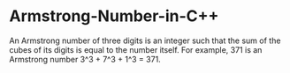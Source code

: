 # Armstrong-Number-in-C++
An Armstrong number of three digits is an integer such that the sum of the cubes of its digits is equal to the number itself.
For example, 371 is an Armstrong number 3^3 + 7^3 + 1^3 = 371.
